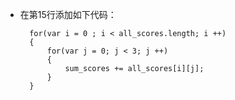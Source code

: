 - 在第15行添加如下代码：

        for(var i = 0 ; i < all_scores.length; i ++)
        {
            for(var j = 0; j < 3; j ++)
            {
                sum_scores += all_scores[i][j];
            }
        }